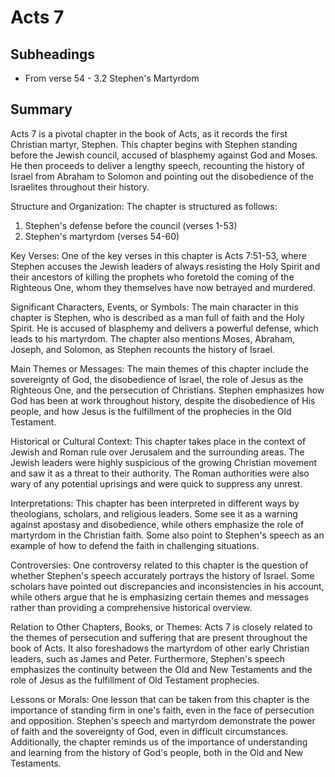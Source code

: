 # Acts 7

## Subheadings

* From verse 54 - 3.2 Stephen's Martyrdom

## Summary

Acts 7 is a pivotal chapter in the book of Acts, as it records the first Christian martyr, Stephen. This chapter begins with Stephen standing before the Jewish council, accused of blasphemy against God and Moses. He then proceeds to deliver a lengthy speech, recounting the history of Israel from Abraham to Solomon and pointing out the disobedience of the Israelites throughout their history.

Structure and Organization:
The chapter is structured as follows: 
1. Stephen's defense before the council (verses 1-53) 
2. Stephen's martyrdom (verses 54-60) 

Key Verses:
One of the key verses in this chapter is Acts 7:51-53, where Stephen accuses the Jewish leaders of always resisting the Holy Spirit and their ancestors of killing the prophets who foretold the coming of the Righteous One, whom they themselves have now betrayed and murdered.

Significant Characters, Events, or Symbols:
The main character in this chapter is Stephen, who is described as a man full of faith and the Holy Spirit. He is accused of blasphemy and delivers a powerful defense, which leads to his martyrdom. The chapter also mentions Moses, Abraham, Joseph, and Solomon, as Stephen recounts the history of Israel.

Main Themes or Messages:
The main themes of this chapter include the sovereignty of God, the disobedience of Israel, the role of Jesus as the Righteous One, and the persecution of Christians. Stephen emphasizes how God has been at work throughout history, despite the disobedience of His people, and how Jesus is the fulfillment of the prophecies in the Old Testament.

Historical or Cultural Context:
This chapter takes place in the context of Jewish and Roman rule over Jerusalem and the surrounding areas. The Jewish leaders were highly suspicious of the growing Christian movement and saw it as a threat to their authority. The Roman authorities were also wary of any potential uprisings and were quick to suppress any unrest.

Interpretations:
This chapter has been interpreted in different ways by theologians, scholars, and religious leaders. Some see it as a warning against apostasy and disobedience, while others emphasize the role of martyrdom in the Christian faith. Some also point to Stephen's speech as an example of how to defend the faith in challenging situations.

Controversies:
One controversy related to this chapter is the question of whether Stephen's speech accurately portrays the history of Israel. Some scholars have pointed out discrepancies and inconsistencies in his account, while others argue that he is emphasizing certain themes and messages rather than providing a comprehensive historical overview.

Relation to Other Chapters, Books, or Themes:
Acts 7 is closely related to the themes of persecution and suffering that are present throughout the book of Acts. It also foreshadows the martyrdom of other early Christian leaders, such as James and Peter. Furthermore, Stephen's speech emphasizes the continuity between the Old and New Testaments and the role of Jesus as the fulfillment of Old Testament prophecies.

Lessons or Morals:
One lesson that can be taken from this chapter is the importance of standing firm in one's faith, even in the face of persecution and opposition. Stephen's speech and martyrdom demonstrate the power of faith and the sovereignty of God, even in difficult circumstances. Additionally, the chapter reminds us of the importance of understanding and learning from the history of God's people, both in the Old and New Testaments.